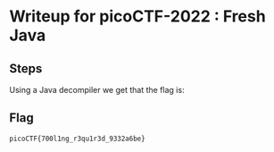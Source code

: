 # Writeup for picoCTF-2022 : Fresh Java

## Steps
Using a Java decompiler we get that the flag is:

## Flag 
```picoCTF{700l1ng_r3qu1r3d_9332a6be}```
